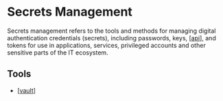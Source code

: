# Secrets Management

Secrets management refers to the tools and methods for managing digital authentication credentials (secrets), including passwords, keys, [[api]], and tokens for use in applications, services, privileged accounts and other sensitive parts of the IT ecosystem.

## Tools

- [[vault]]

[//begin]: # "Autogenerated link references for markdown compatibility"
[api]: ../software-engineering/api "Application Programming Interface (API)"
[vault]: vault "Vault"
[//end]: # "Autogenerated link references"
